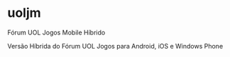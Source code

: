 # uoljm
Fórum UOL Jogos Mobile Híbrido

Versão Híbrida do Fórum UOL Jogos para Android, iOS e Windows Phone
